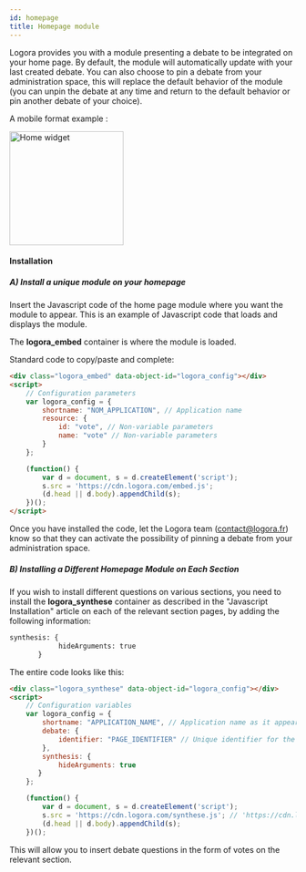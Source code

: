 ```yaml
---
id: homepage
title: Homepage module
---
```


Logora provides you with a module presenting a debate to be integrated on your home page. By default, the module will automatically update with your last created debate. You can also choose to pin a debate from your administration space, this will replace the default behavior of the module (you can unpin the debate at any time and return to the default behavior or pin another debate of your choice).

A mobile format example : 

<img src="/img/widget_instance.png" alt="Home widget" width="200"/>

#### Installation

##### A) Install a unique module on your homepage

Insert the Javascript code of the home page module where you want the module to appear. This is an example of Javascript code that loads and displays the module.

The **logora_embed** container is where the module is loaded.

Standard code to copy/paste and complete:

```html
<div class="logora_embed" data-object-id="logora_config"></div>
<script>
    // Configuration parameters
    var logora_config = {
        shortname: "NOM_APPLICATION", // Application name 
        resource: {
            id: "vote", // Non-variable parameters
            name: "vote" // Non-variable parameters
        }
    };

    (function() {
        var d = document, s = d.createElement('script');
        s.src = 'https://cdn.logora.com/embed.js';
        (d.head || d.body).appendChild(s);
    })();
</script>
```

Once you have installed the code, let the Logora team (contact@logora.fr) know so that they can activate the possibility of pinning a debate from your administration space. 

##### B) Installing a Different Homepage Module on Each Section

If you wish to install different questions on various sections, you need to install the **logora_synthese** container as described in the "Javascript Installation" article on each of the relevant section pages, by adding the following information:

```html
synthesis: {
            hideArguments: true
       }
```

The entire code looks like this:

```html
<div class="logora_synthese" data-object-id="logora_config"></div>
<script>
    // Configuration variables
    var logora_config = {
        shortname: "APPLICATION_NAME", // Application name as it appears in your administration area
        debate: {
            identifier: "PAGE_IDENTIFIER" // Unique identifier for the page
        },
        synthesis: {
            hideArguments: true
       }
    };

    (function() {
        var d = document, s = d.createElement('script');
        s.src = 'https://cdn.logora.com/synthese.js'; // 'https://cdn.logora.com/widget.js' for the widget
        (d.head || d.body).appendChild(s);
    })();
```

This will allow you to insert debate questions in the form of votes on the relevant section.
